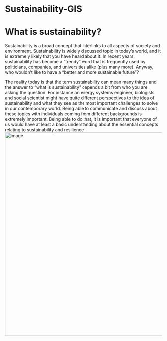 # Sustainability-GIS

# What is sustainability? 
Sustainability is a broad concept that interlinks to all aspects of society and environment. Sustainability is widely discussed topic in today’s world, and it is extremely likely that you have heard about it. In recent years, sustainability has become a “trendy” word that is frequently used by politicians, companies, and universities alike (plus many more). Anyway, who wouldn’t like to have a “better and more sustainable future”?

The reality today is that the term sustainability can mean many things and the answer to “what is sustainability” depends a bit from who you are asking the question. For instance an energy systems engineer, biologists and social scientist might have quite different perspectives to the idea of sustainability and what they see as the most important challenges to solve in our contemporary world. Being able to communicate and discuss about these topics with individuals coming from different backgrounds is extremely important. Being able to do that, it is important that everyone of us would have at least a basic understanding about the essential concepts relating to sustainability and resilience. 
<img width="653" alt="image" src="https://github.com/mgamzec/Sustainability-GIS/assets/62151645/be085531-e233-4721-885e-8ae43cf6f516">

